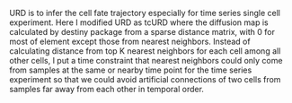 URD is to infer the cell fate trajectory especially for time series single cell experiment.
Here I modified URD as tcURD where the diffusion map is calculated by destiny package from a sparse distance matrix, with 0 for most of element except those from nearest neighbors. Instead of calculating distance from top K nearest neighbors for each cell among all other cells, I put a time constraint that nearest neighbors could only come from samples at the same or nearby time point for the time series experiment so that we could avoid artificial connections of two cells from samples far away from each other in temporal order.
